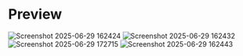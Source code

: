 # Preview
![Screenshot 2025-06-29 162424](https://github.com/user-attachments/assets/aea6f923-ecbc-473f-a2b4-52c7d41a35e7)
![Screenshot 2025-06-29 162432](https://github.com/user-attachments/assets/84f6d7f5-c6dc-4954-bfd5-6d624f3fddeb)
![Screenshot 2025-06-29 172715](https://github.com/user-attachments/assets/e009a636-f52e-4d1f-9319-8b3b04bc4029)
![Screenshot 2025-06-29 162443](https://github.com/user-attachments/assets/52431a10-be1c-4309-89f4-9cf354945520)


